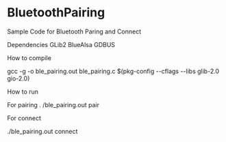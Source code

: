 # BluetoothPairing
Sample Code for Bluetooth Paring and Connect

Dependencies
GLib2 
BlueAlsa
GDBUS

How to compile 

gcc -g -o ble_pairing.out ble_pairing.c $(pkg-config --cflags --libs glib-2.0 gio-2.0)

How to run 

For pairing
.
/ble_pairing.out pair

For connect

./ble_pairing.out connect


